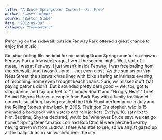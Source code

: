 ```yaml
---
title: "A Bruce Springsteen Concert--For Free"
author: "Scott Helman"
source: "Boston Globe"
date: "2012-09-09"
category: "Commentary"
---
```


Perching on the sidewalk outside Fenway Park offered a great chance to enjoy the music

So, after feeling like an idiot for not seeing Bruce Springsteen's first show at Fenway Park a few weeks ago, I went the second night. Well, sort of. I mean, I was at Fenway. I just wasn't inside Fenway; I was freeloading from the sidewalk. And I wasn't alone -- not even close. As the sun set on Van Ness Street, the sidewalk was lined with folks sharing an intimate evening of mooching. Some even brought beach chairs. Sure, we missed stuff that paying patrons didn't. But it sounded pretty darn good -- we, too, got to sing, dance, and tap our feet to "Thunder Road" and "Hungry Heart." I met Ed and Shyana Harper, a couple from Back Bay with a family tradition of concert- squatting, having crashed the Pink Floyd performance in July and the Rolling Stones show back in 2005. Their son Christopher, who is 15, manned a backpack with waters and rain jackets. Evelyn, 10, sat next to him. Bedtime, Shyana declared, would be "whenever Bruce says we can go home." Springsteen fanatics Lori and Bob Chmiel were perched nearby, having driven in from Ludlow. There was little to see, so we all just gazed up at the ballpark as music washed over the city.
